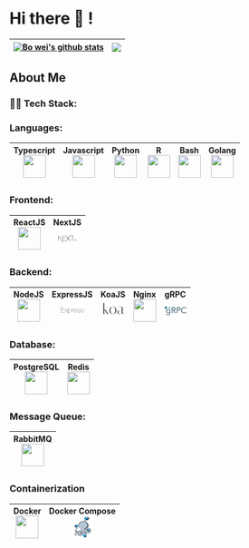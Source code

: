 # Hi there 🙌 !

<table>
   <thead>
      <tr>
         <th>
         <a href="https://github.com/Rayologist?tab=repositories">
           <img align="center"
                src="https://github-readme-stats.vercel.app/api?username=rayologist&show_icons=true&include_all_commits=true&hide_border=true&theme=buefy"
                alt="Bo wei's github stats" />
         </a>
         </th>
         <th>
            <a href="https://github.com/Rayologist?tab=repositories">
              <img align="center" 
                   src="https://github-readme-stats.vercel.app/api/top-langs/?username=rayologist&layout=compact&theme=buefy&hide_border=true" />
            </a>
            <br/>
         </th>
      </tr>
   </thead>
</table>





## About Me

### 👨‍💻 Tech Stack: 

### Languages:

<table>
   <thead>
      <tr valign="top">
         <th valign="center">
            <span><strong>Typescript</strong></span><br />
            <img width="40" height="40"
               src="https://cdn.jsdelivr.net/gh/devicons/devicon/icons/typescript/typescript-original.svg" />
            <br/>
         </th>
         <th valign="center">
            <span><strong>Javascript</strong></span><br />
            <img width="40" height="40"
               src="https://cdn.jsdelivr.net/gh/devicons/devicon/icons/javascript/javascript-original.svg" />
            <br/>
         </th>
         <th valign="center">
            <span><strong>Python</strong></span><br />
            <img width="40" height="40"
               src="https://cdn.jsdelivr.net/gh/devicons/devicon/icons/python/python-original.svg" />
            <br/>
         </th>
         <th valign="center">
            <span><strong>R</strong></span><br />
            <img width="40" height="40"
                 src="https://cdn.jsdelivr.net/gh/devicons/devicon/icons/r/r-original.svg" />
            <br/>
         </th>
         <th valign="center">
            <span><strong>Bash</strong></span><br />
            <img width="40" height="40"
                 src="https://cdn.jsdelivr.net/gh/devicons/devicon/icons/bash/bash-original.svg" />
            <br/>
         </th> 
         <th valign="center">
            <span><strong>Golang</strong></span><br />
            <img width="40" height="40"
               src="https://cdn.jsdelivr.net/gh/devicons/devicon/icons/go/go-original-wordmark.svg" />
            <br/>
         </th>
      </tr>
   </thead>
</table>

### Frontend: 

<table>
   <thead>
      <tr valign="top">
         <th valign="center">
            <span><strong>ReactJS</strong></span><br />
            <img width="40" height="40"
               src="https://cdn.jsdelivr.net/gh/devicons/devicon/icons/react/react-original.svg" />
            <br/>
         <th valign="center">
            <span><strong>NextJS</strong></span><br />
            <img width="40" height="40"
               src="https://raw.githubusercontent.com/github/explore/main/topics/nextjs/nextjs.png" />
            <br/>
         </th>
      </tr>
   </thead>
</table>

### Backend:

<table>
   <thead>
      <tr valign="top">
         <th valign="center">
            <span><strong>NodeJS</strong></span><br />
            <img width="40" height="40" 
                 src="https://cdn.jsdelivr.net/gh/devicons/devicon/icons/nodejs/nodejs-original.svg" />
            <br/>
         <th valign="center">
            <span><strong>ExpressJS</strong></span><br />
            <img width="40" height="40"
               src="https://raw.githubusercontent.com/github/explore/main/topics/express/express.png" />
            <br/>
         </th>
         <th valign="center">
            <span><strong>KoaJS</strong></span><br />
            <img width="40" height="40"
               src="https://raw.githubusercontent.com/github/explore/main/topics/koa/koa.png" />
            <br/>
         </th>
         <th valign="center">
            <span><strong>Nginx</strong></span><br />
            <img width="40" height="40" 
                 src="https://cdn.jsdelivr.net/gh/devicons/devicon/icons/nginx/nginx-original.svg" />
            <br/>
         </th>
         <th valign="center">
            <span><strong>gRPC</strong></span><br />
            <img width="40" height="40"
               src="https://raw.githubusercontent.com/github/explore/main/topics/grpc/grpc.png" />
            <br/>
         </th>
      </tr>
   </thead>
</table>

### Database:

<table>
   <thead>
      <tr valign="top">
         <th valign="center">
            <span><strong>PostgreSQL</strong></span><br />
            <img width="40" height="40" 
                 src="https://cdn.jsdelivr.net/gh/devicons/devicon/icons/postgresql/postgresql-original.svg" />
            <br/>
         <th valign="center">
            <span><strong>Redis</strong></span><br />
            <img width="40" height="40" 
                 src="https://cdn.jsdelivr.net/gh/devicons/devicon/icons/redis/redis-original.svg" />
            <br/>
         </th>
      </tr>
   </thead>
</table>

### Message Queue:

<table>
   <thead>
      <tr valign="top">
         <th valign="center">
            <span><strong>RabbitMQ</strong></span><br />
            <img width="40" height="40"  
                 src="https://cdn.simpleicons.org/rabbitmq/#FF6600" />
            <br/>
      </tr>
   </thead>
</table>

### Containerization

<table>
   <thead>
      <tr valign="top">
         <th valign="center">
            <span><strong>Docker</strong></span><br />
            <img width="40" height="40" 
                 src="https://cdn.jsdelivr.net/gh/devicons/devicon/icons/docker/docker-original.svg" />
            <br/>
         <th valign="center">
            <span><strong>Docker Compose</strong></span><br />
            <img width="40" height="40"
               src="https://raw.githubusercontent.com/github/explore/main/topics/docker-compose/docker-compose.png" />
            <br/>
         </th>
      </tr>
   </thead>
</table>
